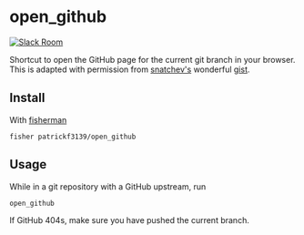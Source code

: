 # open_github

[![Slack Room][slack-badge]][slack-link]

Shortcut to open the GitHub page for the current git branch in your browser.
This is adapted with permission from [snatchev's](https://github.com/snatchev) wonderful [gist](https://gist.github.com/snatchev/34e793af8ab1114d9e42).


## Install

With [fisherman]

```
fisher patrickf3139/open_github
```

## Usage
While in a git repository with a GitHub upstream, run
```fish
open_github
```
If GitHub 404s, make sure you have pushed the current branch.

[slack-link]: https://fisherman-wharf.herokuapp.com
[slack-badge]: https://fisherman-wharf.herokuapp.com/badge.svg
[fisherman]: https://github.com/fisherman/fisherman
